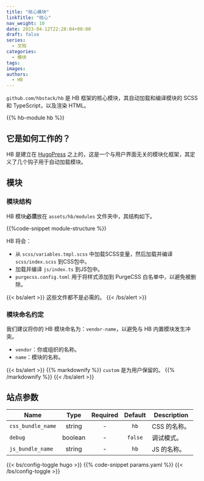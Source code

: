 ```yaml
---
title: "核心模块"
linkTitle: "核心"
nav_weight: 10
date: 2023-04-12T22:28:04+08:00
draft: false
series:
  - 文档
categories:
  - 模块
tags:
images:
authors:
  - HB
---
```


`github.com/hbstack/hb` 是 HB 框架的核心模块，其自动加载和编译模块的 SCSS 和 TypeScript，以及渲染 HTML。

<!--more-->

{{% hb-module hb %}}

## 它是如何工作的？

HB 是建立在 [HugoPress](https://hugomods.com/en/docs/hugopress/) 之上的，这是一个与用户界面无关的模块化框架，其定义了几个钩子用于自动加载模块。

## 模块

### 模块结构

HB 模块**必须**放在 `assets/hb/modules` 文件夹中，其结构如下。

{{%code-snippet module-structure %}}

HB 将会：

- 从 `scss/variables.tmpl.scss` 中加载SCSS变量，然后加载并编译 `scss/index.scss` 到CSS包中。
- 加载并编译 `js/index.ts` 到JS包中。
- `purgecss.config.toml` 用于将样式添加到 PurgeCSS 白名单中，以避免被删除。

{{< bs/alert >}}
这些文件都不是必需的。
{{< /bs/alert >}}

### 模块命名约定

我们建议将你的 HB 模块命名为：`vendor-name`，以避免与 HB 内置模块发生冲突。

- `vendor`：你或组织的名称。
- `name`：模块的名称。

{{< bs/alert >}}
{{% markdownify %}}
`custom` 是为用户保留的。
{{% /markdownify %}}
{{< /bs/alert >}}

## 站点参数

| Name              |  Type   | Required | Default | Description  |
| ----------------- | :-----: | :------: | :-----: | ------------ |
| `css_bundle_name` | string  |    -     |  `hb`   | CSS 的名称。 |
| `debug`           | boolean |    -     | `false` | 调试模式。   |
| `js_bundle_name`  | string  |    -     |  `hb`   | JS 的名称。  |

{{< bs/config-toggle hugo >}}
{{% code-snippet params.yaml %}}
{{< /bs/config-toggle >}}
